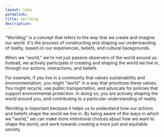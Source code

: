 ```yaml
---
layout: idea
permalink:
title: worlding
description:
---
```


"Worlding" is a concept that refers to the way that we create and imagine our world. It's the process of constructing and shaping our understanding of reality, based on our experiences, beliefs, and cultural backgrounds.

When we "world," we're not just passive observers of the world around us. Instead, we actively participate in creating and shaping the world we live in, through our actions, interactions, and beliefs.

For example, if you live in a community that values sustainability and environmentalism, you might "world" in a way that prioritizes these values. You might recycle, use public transportation, and advocate for policies that support environmental protection. In doing so, you are actively shaping the world around you, and contributing to a particular understanding of reality.

Worlding is important because it helps us to understand how our actions and beliefs shape the world we live in. By being aware of the ways in which we "world," we can make more intentional choices about how we want to shape the world, and work towards creating a more just and equitable society.

